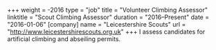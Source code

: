 +++
weight = -2016
type = "job"
title = "Volunteer Climbing Assessor"
linktitle = "Scout Climbing Assessor"
duration = "2016–Present"
date = "2016-01-06"
[company]
  name = "Leicestershire Scouts"
  url = "http://www.leicestershirescouts.org.uk"
+++
I assess candidates for artificial climbing and abseiling permits.
